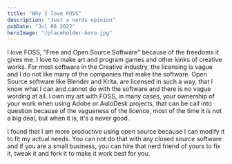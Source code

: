 ```yaml
---
title: "Why I love FOSS"
description: "Just a nerds opinion"
pubDate: "Jul 08 2022"
heroImage: "/placeholder-hero.jpg"
---
```


I love FOSS, "Free and Open Source Software" because of the 
freedoms it gives me. I love to make art and program games and other kinks of creative works. For most software in the Creative industry, 
the licensing is vague and I do not like many of the companies that make the software. Open Source software like Blender and Krita,
are licensed in such a way, that I know what I can and cannot do with the software and there is no vague wording at all.
I own my art with FOSS, in many cases, your ownership of your work when using Adobe or AutoDesk projects, that can be call into question because of the vagueness of the licence, 
most of the time it is not a big deal, but when it is, it's a never good. 

I found that I am more productive using open source because I can modify it to fit my actual needs. You can not do that with any closed source software and if you are a small business, you can hire that nerd friend of yours to fix it, tweak it and fork it to make it work best for you.
